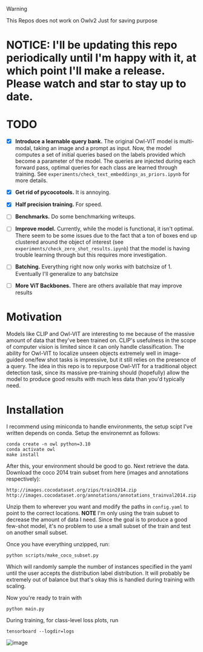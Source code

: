 > [!WARNING]
> This Repos does not work on Owlv2
> Just for saving purpose

# NOTICE: I'll be updating this repo periodically until I'm happy with it, at which point I'll make a release. Please watch and star to stay up to date.
# TODO
- [x] **Introduce a learnable query bank.** The original Owl-VIT model is multi-modal, taking an image and a prompt as input. Now, the model computes a set of initial queries based on the labels provided which become a parameter of the model. The queries are injected during each forward pass, optimal queries for each class are learned through training. See `experiments/check_text_embeddings_as_priors.ipynb` for more details.
- [x] **Get rid of pycocotools.** It is annoying.
- [x] **Half precision training.** For speed.
- [ ] **Benchmarks.** Do some benchmarking writeups.
- [ ] **Improve model.** Currently, while the model is functional, it isn't optimal. There seem to be some issues due to the fact that a ton of boxes end up clustered around the object of interest (see `experiments/check_zero_shot_results.ipynb`) that the model is having trouble learning through but this requires more investigation.
- [ ] **Batching.** Everything right now only works with batchsize of 1. Eventually I'll generalize to any batchsize
- [ ] **More ViT Backbones.** There are others available that may improve results


# Motivation
Models like CLIP and Owl-VIT are interesting to me because of the massive amount of data that they've been trained on. CLIP's usefulness in the scope of computer vision is limited since it can only handle classification. The ability for Owl-VIT to localize unseen objects extremely well in image-guided one/few shot tasks is impressive, but it still relies on the presence of a query. The idea in this repo is to repurpose Owl-VIT for a traditional object detection task, since its massive pre-training should (hopefully) allow the model to produce good results with much less data than you'd typically need.

# Installation
I recommend using miniconda to handle environments, the setup scipt I've written depends on conda. Setup the environemnt as follows:

```
conda create -n owl python=3.10
conda activate owl
make install
```

After this, your environment should be good to go. Next retrieve the data. Download the coco 2014 train subset from here (images and annotations respectively):
```
http://images.cocodataset.org/zips/train2014.zip
http://images.cocodataset.org/annotations/annotations_trainval2014.zip
```

Unzip them to wherever you want and modify the paths in `config.yaml` to point to the correct locations. **NOTE** I'm only using the train subset to decrease the amount of data I need. Since the goal is to produce a good few-shot model, it's no problem to use a small subset of the train and test on another small subset.

Once you have everything unzipped, run:

```
python scripts/make_coco_subset.py
```

Which will randomly sample the number of instances specified in the yaml until the user accepts the distribution label distribution. It will probably be extremely out of balance but that's okay this is handled during training with scaling.

Now you're ready to train with

```
python main.py
```

During training, for class-level loss plots, run
```
tensorboard --logdir=logs
```
![image](assets/TensorBoard.png "Tensorboard Screenshot")
